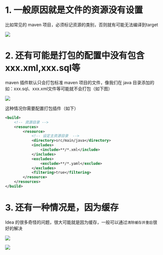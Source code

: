 # 1. 一般原因就是文件的资源没有设置

比如常见的 maven 项目，必须标记资源的类别，否则就有可能无法编译到target

![](https://firefish-dev-images.oss-cn-hangzhou.aliyuncs.com/dev-images/Snip20230720_4.png)

# 2. 还有可能是打包的配置中没有包含xxx.xml,xxx.sql等

maven 插件默认只会打包标准 maven 项目的文件，像我们在 java 目录添加的如：xxx.sql、xxx.xml文件等可能就不会打包（如下图）

![](https://firefish-dev-images.oss-cn-hangzhou.aliyuncs.com/dev-images/20180113180018014)

这种情况你需要配置打包插件（如下）

```xml
<build>
    <!-- 资源目录 -->    
    <resources>    
        <resource>    
            <!-- 设定主资源目录  -->    
            <directory>src/main/java</directory>       
            <includes>
                <include>**/*.xml</include>
            </includes>     
            <excludes>  
                <exclude>**/*.yaml</exclude>  
            </excludes>  
            <filtering>true</filtering>     
        </resource>  			
    </resources> 	
</build>
```

# 3. 还有一种情况是，因为缓存

Idea 的很多奇怪的问题，很大可能就是因为缓存，一般可以通过`清除缓存并重启`很好的解决

![](https://firefish-dev-images.oss-cn-hangzhou.aliyuncs.com/dev-images/Snip20230720_1.png)

![](https://firefish-dev-images.oss-cn-hangzhou.aliyuncs.com/dev-images/Snip20230720_3.png)